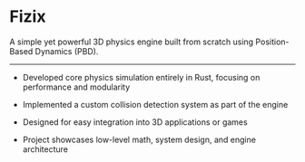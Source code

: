 # Fizix

A simple yet powerful 3D physics engine built from scratch using Position-Based Dynamics (PBD).

---

- Developed core physics simulation entirely in Rust, focusing on performance and modularity

- Implemented a custom collision detection system as part of the engine

- Designed for easy integration into 3D applications or games

- Project showcases low-level math, system design, and engine architecture

